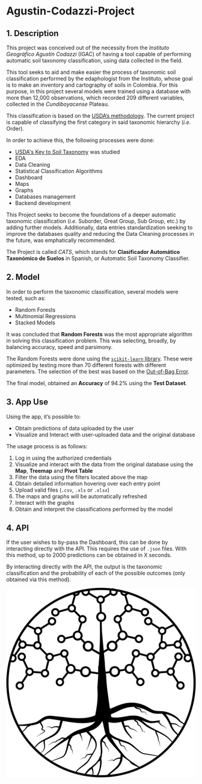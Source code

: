 # Agustin-Codazzi-Project

## 1.	Description

This project was conceived out of the necessity from the _Instituto Geográfico Agustín Codazzi_ (IGAC) of having a tool capable of performing automatic soil taxonomy classification, using data collected in the field. 

This tool seeks to aid and make easier the process of taxonomic soil classification performed by the edaphologist from the Instituto, whose goal is to make an inventory and cartography of soils in Colombia.  For this purpose, in this project several models were trained using a database with more than 12,000 observations, which recorded 209 different variables, collected in the _Cundiboyacense_ Plateau.

This classification is based on the [USDA’s methodology](https://www.nrcs.usda.gov/wps/portal/nrcs/main/soils/survey/class/). The current project is capable of classifying the first category in said taxonomic hierarchy (_i.e._ Order).

In order to achieve this, the following processes were done:
-	[USDA's Key to Soil Taxonomy]() was studied
-	EDA
-	Data Cleaning
-	Statistical Classification Algorithms
-	Dashboard
-	Maps
-	Graphs
-	Databases management
-	Backend development

This Project seeks to become the foundations of a deeper automatic taxonomic classification (_i.e._ Suborder, Great Group, Sub Group, etc.) by adding further models. Additionally,  data entries standardization seeking to improve the databases quality and reducing the Data Cleaning processes in the future, was emphatically recommended.

The Project is called _CATS_, which stands for __Clasificador Automático Taxonómico de Suelos__ in Spanish, or Automatic Soil Taxonomy Classifier. 

## 2.	Model
	
In order to perform the taxonomic classification, several models were tested, such as:
-	Random Forests
-	Multinomial Regressions
-	Stacked Models

It was concluded that __Random Forests__ was the most appropriate algorithm in solving this classification problem. This was selecting, broadly, by balancing accuracy, speed and parsimony. 
 
The Random Forests were done using the [`scikit-learn` library]( https://scikit-learn.org/). These were optimized by testing more than 70 different forests with different parameters. The selection of the best was based on the [Out-of-Bag Error](https://en.wikipedia.org/wiki/Out-of-bag_error). 

The final model, obtained an __Accuracy__ of 94.2% using the __Test Dataset__. 


## 3.	App Use

Using the app, it’s possible to:
*	Obtain predictions of data uploaded by the user
*	Visualize and Interact with user-uploaded data and the original database
 
The usage process is as follows:
1.	Log in using the authorized credentials
2.	Visualize and interact with the data from the original database using the __Map__, __Treemap__ and __Pivot Table__
3.	Filter the data using the filters located above the map
4.	Obtain detailed information hovering over each entry point
5.	Upload valid files (`.csv`, `.xls` or `.xlsx`)
6.	The maps and graphs will be automatically refreshed 
7.	Interact with the graphs
8.	Obtain and interpret the classifications performed by the model


## 4.	API

If the user wishes to by-pass the Dashboard, this can be done by interacting directly with the API. This requires the use of `.json` files. With this method, up to 2000 predictions can be obtained in X seconds. 

By interacting directly with the API, the output is the taxonomic classification and the probability of each of the possible outcomes (only obtained via this method). 



![imagen](https://raw.githubusercontent.com/DS4A-Team19-2021/Agustin-Codazzi-Project/main/Images/logo_igac_fondo_blanco.png)



